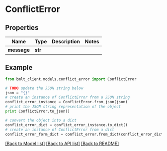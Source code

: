 # ConflictError


## Properties
Name | Type | Description | Notes
------------ | ------------- | ------------- | -------------
**message** | **str** |  | 

## Example

```python
from bmlt_client.models.conflict_error import ConflictError

# TODO update the JSON string below
json = "{}"
# create an instance of ConflictError from a JSON string
conflict_error_instance = ConflictError.from_json(json)
# print the JSON string representation of the object
print ConflictError.to_json()

# convert the object into a dict
conflict_error_dict = conflict_error_instance.to_dict()
# create an instance of ConflictError from a dict
conflict_error_form_dict = conflict_error.from_dict(conflict_error_dict)
```
[[Back to Model list]](../README.md#documentation-for-models) [[Back to API list]](../README.md#documentation-for-api-endpoints) [[Back to README]](../README.md)


